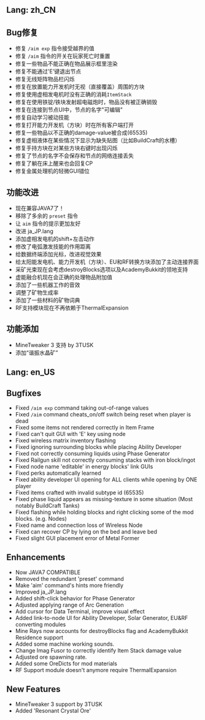 
Lang: zh_CN
---

## Bug修复

* 修复 `/aim exp` 指令接受越界的值
* 修复 `/aim` 指令的开关在玩家死亡时重置
* 修复一些物品不能正确在物品展示框里渲染
* 修复不能通过'E'键退出节点
* 修复无线矩阵物品栏闪烁
* 修复在放置能力开发机时无视（直接覆盖）周围的方块
* 修复使用虚相发电机时没有正确的消耗`ItemStack`
* 修复在使用铁锭/铁块发射超电磁炮时，物品没有被正确销毁
* 修复在连接到节点UI中，节点的名字"可编辑"
* 修复自动学习被动技能
* 修复打开能力开发机（方块）时在所有客户端打开
* 修复一些物品以不正确的damage-value被合成(65535)
* 修复虚相液体在某些情况下显示为缺失贴图（比如BuildCraft的水槽）
* 修复手持方块在对某些方块右键时出现闪烁
* 修复了节点的名字不会保存和节点的网络连接丢失
* 修复了躺在床上醒来也会回复CP
* 修复金属处理机的轻微GUI错位

## 功能改进

* 现在兼容JAVA7了！
* 移除了多余的 `preset` 指令
* 让 `aim` 指令的提示更加友好
* 改进 ja_JP.lang
* 添加虚相发电机的shift+左击动作
* 修改了电弧激发技能的作用距离
* 给数据终端添加光标，改进视觉效果
* 给太阳能发电机、能力开发机（方块）、EU和RF转换方块添加了主动连接界面
* 采矿光束现在会考虑destroyBlocks选项以及AcademyBukkit的领地支持
* 虚能融合机现在会正确的处理物品附加值
* 添加了一些机器工作的音效
* 调整了矿物生成率
* 添加了一些材料的矿物词典
* RF支持模块现在不再依赖于ThermalExpansion

## 功能添加

* MineTweaker 3 支持 by 3TUSK
* 添加“谐振水晶矿”

Lang: en_US
---

## Bugfixes

* Fixed `/aim exp` command taking out-of-range values
* Fixed `/aim` command cheats_on/off switch being reset when player is dead
* Fixed some items not rendered correctly in Item Frame
* Fixed can't quit GUI with 'E' key using node
* Fixed wireless matrix inventory flashing
* Fixed ignoring surrounding blocks while placing Ability Developer
* Fixed not correctly consuming liquids using Phase Generator
* Fixed Railgun skill not correctly consuming stacks with iron block/ingot
* Fixed node name 'editable' in energy blocks' link GUIs
* Fixed perks automatically learned
* Fixed ability developer UI opening for ALL clients while opening by ONE player
* Fixed items crafted with invalid subtype id (65535)
* Fixed phase liquid appears as missing-texture in some situation (Most notably BuildCraft Tanks)
* Fixed flashing while holding blocks and right clicking some of the mod blocks. (e.g. Nodes)
* Fixed name and connection loss of Wireless Node
* Fixed can recover CP by lying on the bed and leave bed
* Fixed slight GUI placement error of Metal Former

## Enhancements

* Now JAVA7 COMPATIBLE
* Removed the redundant 'preset' command
* Make 'aim' command's hints more friendly
* Improved ja_JP.lang
* Added shift-click behavior for Phase Generator
* Adjusted applying range of Arc Generation
* Add cursor for Data Terminal, improve visual effect
* Added link-to-node UI for Ability Developer, Solar Generator, EU&RF converting modules
* Mine Rays now accounts for destroyBlocks flag and AcademyBukkit Residence support
* Added some machine working sounds.
* Change Imag Fusor to correctly identify Item Stack damage value
* Adjusted ore spawning rate.
* Added some OreDicts for mod materials
* RF Support module doesn't anymore require ThermalExpansion

## New Features

* MineTweaker 3 support by 3TUSK
* Added 'Resonant Crystal Ore'
